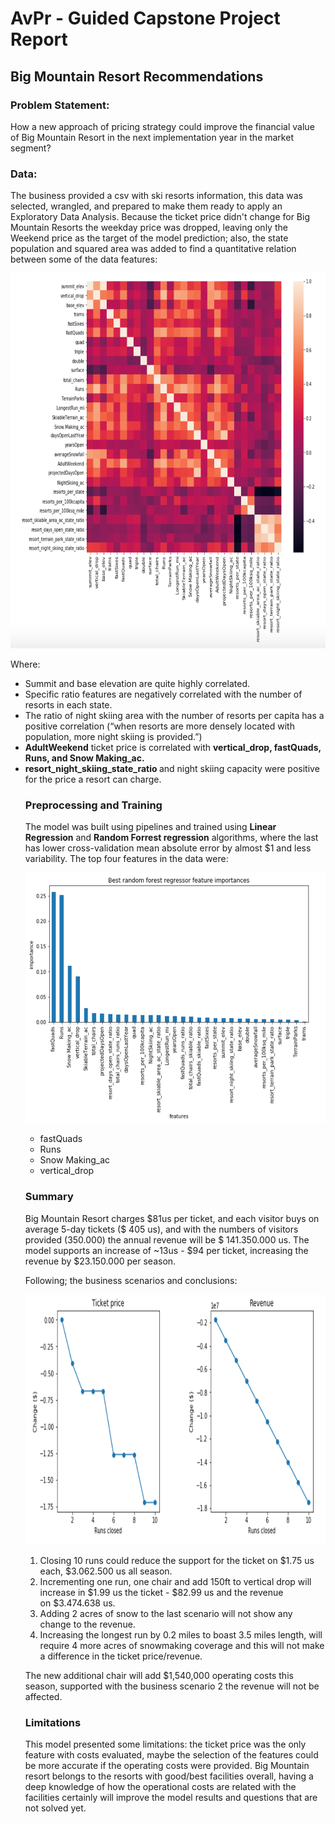 <h1>AvPr - Guided Capstone Project Report</h1>
<h2>Big Mountain Resort Recommendations</h2>
<h3><strong>Problem Statement:</strong></h3>
<p>How a new approach of pricing strategy could improve the financial value of Big Mountain Resort in the next implementation year in the market segment?</p>
<h3>Data:</h3>
<p>The business provided a csv with ski resorts information, this data was selected, wrangled, and prepared to make them ready to apply an Exploratory Data Analysis. Because the ticket price didn't change for Big Mountain Resorts the weekday price was dropped, leaving only the Weekend price as the target of the model prediction; also, the state population and squared area was added to find a quantitative relation between some of the data features:</p>
<p><img src="images/Heatmap_BigM.png" alt="Heat Map Resorts" width="600" height="600"/></p>
<p>Where:</p>
<ul>
<li>Summit and base elevation are quite highly correlated.</li>
<li>Specific ratio features are&nbsp;negatively correlated with the number of resorts in each state.</li>
<li>The ratio of night skiing area with the number of resorts per capita has a positive correlation (&ldquo;when resorts are more densely located with population, more night skiing is provided.&rdquo;)</li>
<li><strong>AdultWeekend</strong>&nbsp;ticket price is correlated with <strong>vertical_drop, fastQuads, Runs, and&nbsp;Snow Making_ac.</strong>&nbsp;</li>
<li><strong>resort_night_skiing_state_ratio </strong>and night skiing capacity were positive for the price a resort can charge.</li>
<h3>Preprocessing and Training</h3>
<p>The model was built using pipelines and trained using <strong>Linear Regression</strong> and <strong>Random Forrest regression</strong> algorithms, where the last has lower cross-validation mean absolute error by almost&nbsp;$1 and less variability.&nbsp;The top&nbsp;four features in the data were:</p>
<p><img src="images/RF_features.png" alt="Runs" width="600" height="400"/></p>
<ul>
<li>fastQuads</li>
<li>Runs</li>
<li>Snow Making_ac</li>
<li>vertical_drop</li>
</ul>
<h3><strong>Summary</strong></h3>
<p>Big Mountain Resort charges $81us per ticket, and each visitor buys on average 5-day tickets ($ 405 us), and with the numbers of visitors provided (350.000) the annual revenue will be $ 141.350.000 us. The model supports an increase of ~13us - $94 per ticket, increasing the revenue by $23.150.000 per season.</p>
<p>Following; the business scenarios and conclusions:</p>
<p><img src="images/RunsClosed.png" alt="Runs" width="600" height="400"/></p>
<ol>
<li>Closing 10 runs could reduce the support for the ticket on $1.75 us each, $3.062.500 us all season.&nbsp;</li>
<li>Incrementing one run, one chair and add 150ft to vertical drop will increase in $1.99 us the ticket - $82.99 us and the revenue on&nbsp;$3.474.638 us.</li>
<li>Adding 2 acres of snow to the last scenario will not show any change to the revenue.</li>
<li>Increasing the longest run by 0.2 miles to boast 3.5 miles length, will require 4 more acres of snowmaking coverage and this will not make a difference in the ticket price/revenue.</li>
</ol>
<p>The new additional chair will add $1,540,000 operating costs this season, supported with the business scenario 2 the revenue will not be affected.</p>
<h3>Limitations</h3>
<p>This model presented some limitations: the ticket price was the only feature with costs evaluated, maybe the selection of the features could be more accurate if the operating costs were provided. Big Mountain resort belongs to the resorts with good/best facilities overall, having a deep knowledge of how the operational costs are related with the facilities certainly will improve the model results and questions that are not solved yet.</p>

